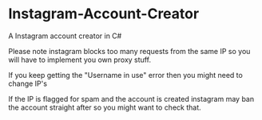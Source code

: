 # Instagram-Account-Creator
A Instagram account creator in C#


Please note instagram blocks too many requests from the same IP so you will have to implement you own proxy stuff.

If you keep getting the "Username in use" error then you might need to change IP's

If the IP is flagged for spam and the account is created instagram may ban the account straight after so you might want to check that.
